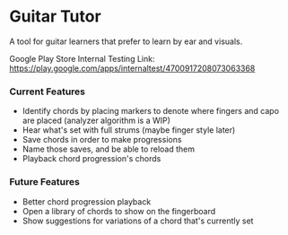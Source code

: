 # Guitar Tutor

A tool for guitar learners that prefer to learn by ear and visuals.

Google Play Store Internal Testing Link: https://play.google.com/apps/internaltest/4700917208073063368

### Current Features

- Identify chords by placing markers to denote where fingers and capo are placed (analyzer algorithm is a WIP)
- Hear what's set with full strums (maybe finger style later)
- Save chords in order to make progressions
- Name those saves, and be able to reload them
- Playback chord progression's chords

### Future Features

- Better chord progression playback
- Open a library of chords to show on the fingerboard
- Show suggestions for variations of a chord that's currently set
